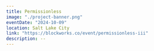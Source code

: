 ```yaml
---
title: Permissionless
image: "./project-banner.png"
eventDate: "2024-10-09"
location: Salt Lake City
link: "https://blockworks.co/event/permissionless-iii"
description: --
---
```

